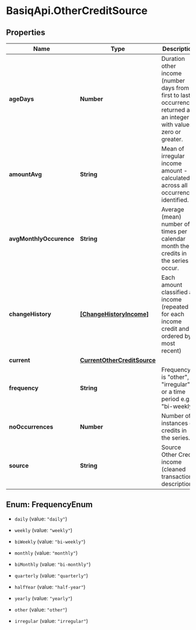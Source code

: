 # BasiqApi.OtherCreditSource

## Properties
Name | Type | Description | Notes
------------ | ------------- | ------------- | -------------
**ageDays** | **Number** | Duration other income (number days from first to last occurrence) returned as an integer with values zero or greater. | 
**amountAvg** | **String** | Mean of irregular income amount - calculated across all occurrences identified. | 
**avgMonthlyOccurence** | **String** | Average (mean) number of times per calendar month the credits in the series occur. | 
**changeHistory** | [**[ChangeHistoryIncome]**](ChangeHistoryIncome.md) | Each amount classified as income (repeated for each income credit and ordered by most recent) | 
**current** | [**CurrentOtherCreditSource**](CurrentOtherCreditSource.md) |  | 
**frequency** | **String** | Frequency is \"other\", \"irregular\" or a time period e.g. \"bi-weekly\" | 
**noOccurrences** | **Number** | Number of instances of credits in the series. | 
**source** | **String** | Source Other Credit income (cleaned transaction description). | 


<a name="FrequencyEnum"></a>
## Enum: FrequencyEnum


* `daily` (value: `"daily"`)

* `weekly` (value: `"weekly"`)

* `biWeekly` (value: `"bi-weekly"`)

* `monthly` (value: `"monthly"`)

* `biMonthly` (value: `"bi-monthly"`)

* `quarterly` (value: `"quarterly"`)

* `halfYear` (value: `"half-year"`)

* `yearly` (value: `"yearly"`)

* `other` (value: `"other"`)

* `irregular` (value: `"irregular"`)




